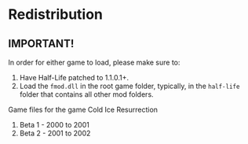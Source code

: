 # Redistribution

## IMPORTANT!

In order for either game to load, please make sure to:

1. Have Half-Life patched to 1.1.0.1+.
2. Load the `fmod.dll` in the root game folder, typically, in the `half-life` folder that contains all other mod folders.

Game files for the game Cold Ice Resurrection

1. Beta 1 - 2000 to 2001
2. Beta 2 - 2001 to 2002
